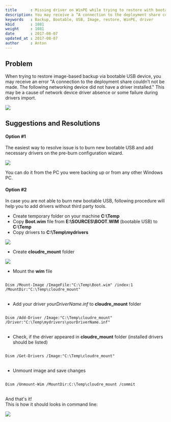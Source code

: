 ```yaml
---
title      : Missing driver on WinPE while trying to restore with bootable USB
description: You may receive a “A connection to the deployment share couldn’t not be made. The following networking device did not have a driver installed.” while trying to restore from bootable USB
keywords   : Backup, Bootable, USB, Image, restore, WinPE, driver
kbid       : 1081
weight     : 1081
date       : 2017-08-07
updated_at : 2017-08-07
author     : Anton
---
```


## Problem

When trying to restore image-based backup via bootable USB device, you may receive an error "A connection to the deployment share couldn’t not be made. The following networking device did not have a driver installed."
This may be a cause of network device driver absence or some failure during drivers import.

![](/images/kb1081/1081_1.png)

## Suggestions and Resolutions

#### Option #1

The easiest way to resolve issue is to burn new bootable USB and add necessary drivers on the pre-burn configuration wizard.

![](/images/kb1081/1081_2.png)

You can do it from the PC you were backing up or from any other Windows PC.

#### Option #2

In case you are not able to burn new bootable USB, following procedure will help you to add drivers without third party tools.

* Create temporary folder on your machine **C:\Temp**
* Copy **Boot.wim** file from **E:\SOURCES\BOOT.WIM** (bootable USB) to **C:\Temp**
* Copy drivers to **C:\Temp\mydrivers**

![](/images/kb1081/1081_3.png)

* Create **cloudre_mount** folder

![](/images/kb1081/1081_4.png)

* Mount the **wim** file

<pre class="language-powershell command-line" data-prompt="C:\" data-output="2-3">
<code>
Dism /Mount-Image /ImageFile:"C:\Temp\Boot.wim" /index:1 /MountDir:"C:\Temp\cloudre_mount"
</code>
</pre>

* Add your driver *yourDriverName.inf* to **cloudre_mount** folder

<pre class="language-powershell command-line" data-prompt="C:\" data-output="2-3">
<code>
Dism /Add-Driver /Image:"C:\Temp\cloudre_mount" /Driver:"C:\Temp\mydrivers\yourDriverName.inf"
</code>
</pre>

* Check, if the driver appeared in **cloudre_mount** folder (installed drivers should be listed)

<pre class="language-powershell command-line" data-prompt="C:\" data-output="2-3">
<code>
Dism /Get-Drivers /Image:"C:\Temp\cloudre_mount"
</code>
</pre>

* Unmount image and save changes

<pre class="language-powershell command-line" data-prompt="C:\" data-output="2-3">
<code>
Dism /Unmount-Wim /MountDir:C:\Temp\cloudre_mount /commit
</code>
</pre>

And that's it!<br />
This is how it should looks in command line:

![](/images/kb1081/1081_5.png)
